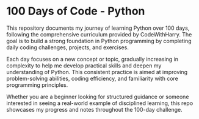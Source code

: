 # 100 Days of Code - Python
This repository documents my journey of learning Python over 100 days, following the comprehensive curriculum provided by CodeWithHarry. The goal is to build a strong foundation in Python programming by completing daily coding challenges, projects, and exercises.

Each day focuses on a new concept or topic, gradually increasing in complexity to help me develop practical skills and deepen my understanding of Python. This consistent practice is aimed at improving problem-solving abilities, coding efficiency, and familiarity with core programming principles.

Whether you are a beginner looking for structured guidance or someone interested in seeing a real-world example of disciplined learning, this repo showcases my progress and notes throughout the 100-day challenge.

